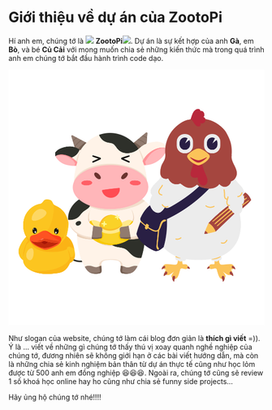# Giới thiệu về dự án của ZootoPi

Hí anh em, chúng tớ là <img src="https://media.giphy.com/media/j5oMK60WVe1w9YaaOa/source.gif" width="20"/> **ZootoPi**<img src="https://media.giphy.com/media/j5oMK60WVe1w9YaaOa/source.gif" width="20"/>. Dự án là sự kết hợp của anh **Gà**, em **Bò**, và bé **Củ Cải** với mong muốn chia sẻ những kiến thức mà trong quá trình anh em chúng tớ bắt đầu hành trình code dạo.

<p align="center" width="100%">
<img src="website/static/img/zootopi_stand.svg"/>
</p>

Như slogan của website, chúng tớ làm cái blog đơn giản là **thích gì viết** =)). Ý là ... viết về những gì chúng tớ thấy thú vị xoay quanh nghề nghiệp của chúng tớ, đương nhiên sẽ không giới hạn ở các bài viết hướng dẫn, mà còn là những chia sẻ kinh nghiệm bản thân từ dự án thực tế cũng như học lỏm được từ 500 anh em đồng nghiệp :laughing::laughing::laughing:. Ngoài ra, chúng tớ cũng sẽ review 1 số khoá học online hay ho cũng như chia sẻ funny side projects...

Hãy ủng hộ chúng tớ nhé!!!!
